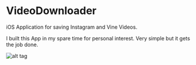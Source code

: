 # VideoDownloader
iOS Application for saving Instagram and Vine Videos.

I built this App in my spare time for personal interest. Very simple but it gets the job done.

![alt tag](https://github.com/maxkohler/VideoDownloader/blob/master/InstagramDownloader/preview.png)
